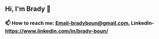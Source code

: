 ## Hi, I'm Brady 👋

### 📫 How to reach me: Email-bradyboun@gmail.com, LinkedIn-https://www.linkedin.com/in/brady-boun/
<!--
**bradyboun/bradyboun** is a ✨ _special_ ✨ repository because its `README.md` (this file) appears on your GitHub profile.

Here are some ideas to get you started:

- 🔭 I’m currently working on ...
- 🌱 I’m currently learning ...
- 👯 I’m looking to collaborate on ...
- 🤔 I’m looking for help with ...
- 💬 Ask me about ...
- 😄 Pronouns: ...
- ⚡ Fun fact: ...
-->
